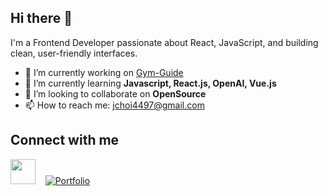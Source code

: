 ## Hi there 👋
I'm a Frontend Developer passionate about React, JavaScript, and building clean, user-friendly interfaces.
- 🔭 I’m currently working on [Gym-Guide](https://github.com/jchoi4497/Gym-Guide)
- 🌱 I’m currently learning **Javascript, React.js, OpenAI, Vue.js**
- 👯 I’m looking to collaborate on **OpenSource**
- 📫 How to reach me: jchoi4497@gmail.com
  
## Connect with me
[<img src="https://cdn-icons-png.flaticon.com/512/174/174857.png" width="40" height="40"/>](https://www.linkedin.com/in/jonathan-choi-89026b198/)&nbsp;&nbsp;&nbsp;
[![Portfolio](https://img.shields.io/badge/Portfolio-0D47A1?style=for-the-badge&logoColor=white)](https://jonathanchoi-portfolio.netlify.app/)


<!--
**jchoi4497/jchoi4497** is a ✨ _special_ ✨ repository because its `README.md` (this file) appears on your GitHub profile.

Here are some ideas to get you started:

-->
